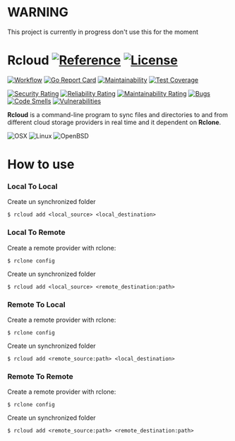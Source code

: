 # WARNING
This project is currently in progress don't use this for the moment

# Rcloud [![Reference](https://pkg.go.dev/badge/github.com/anotherhope/rcloud.svg)](https://pkg.go.dev/github.com/anotherhope/rcloud) [![License](https://img.shields.io:/github/license/anotherhope/rcloud)](https://github.com/anotherhope/rcloud/blob/main/LICENSE.md)

[![Workflow](https://img.shields.io:/github/workflow/status/anotherhope/rcloud/Go)](https://github.com/anotherhope/rcloud/actions/workflows/go.yml)
[![Go Report Card](https://goreportcard.com/badge/github.com/anotherhope/rcloud)](https://goreportcard.com/report/github.com/anotherhope/rcloud)
[![Maintainability](https://api.codeclimate.com/v1/badges/d5102bdf5504b9ce56ce/maintainability)](https://codeclimate.com/github/anotherhope/rcloud/maintainability)
[![Test Coverage](https://api.codeclimate.com/v1/badges/d5102bdf5504b9ce56ce/test_coverage)](https://codeclimate.com/github/anotherhope/rcloud/test_coverage)

[![Security Rating](https://sonarcloud.io/api/project_badges/measure?project=anotherhope_rcloud&metric=security_rating)](https://sonarcloud.io/summary/new_code?id=anotherhope_rcloud)
[![Reliability Rating](https://sonarcloud.io/api/project_badges/measure?project=anotherhope_rcloud&metric=reliability_rating)](https://sonarcloud.io/summary/new_code?id=anotherhope_rcloud)
[![Maintainability Rating](https://sonarcloud.io/api/project_badges/measure?project=anotherhope_rcloud&metric=sqale_rating)](https://sonarcloud.io/summary/new_code?id=anotherhope_rcloud)
[![Bugs](https://sonarcloud.io/api/project_badges/measure?project=anotherhope_rcloud&metric=bugs)](https://sonarcloud.io/summary/new_code?id=anotherhope_rcloud)
[![Code Smells](https://sonarcloud.io/api/project_badges/measure?project=anotherhope_rcloud&metric=code_smells)](https://sonarcloud.io/summary/new_code?id=anotherhope_rcloud)
[![Vulnerabilities](https://sonarcloud.io/api/project_badges/measure?project=anotherhope_rcloud&metric=vulnerabilities)](https://sonarcloud.io/summary/new_code?id=anotherhope_rcloud)

**Rcloud** is a command-line program to sync files and directories to and from different cloud storage providers in real time and it dependent on **Rclone**.

[//]:![Windows](https://img.shields.io/badge/Windows%20(amd%7Carm)-595959?logo=windows&logoColor=F0F0F0)
![OSX](https://img.shields.io/badge/OSX%20(amd%7Carm)-595959?logo=apple&logoColor=F0F0F0)
![Linux](https://img.shields.io/badge/Linux%20(amd%7Carm)-595959?logo=linux&logoColor=F0F0F0)
![OpenBSD](https://img.shields.io/badge/OpenBSD%20(amd%7Carm)-595959?logo=openbsd&logoColor=F0F0F0)

# How to use

### Local To Local
Create un synchronized folder
```
$ rcloud add <local_source> <local_destination>
```
### Local To Remote
Create a remote provider with rclone: 
```
$ rclone config
```
Create un synchronized folder
```
$ rcloud add <local_source> <remote_destination:path>
```
### Remote To Local
Create a remote provider with rclone: 
```
$ rclone config
```
Create un synchronized folder
```
$ rcloud add <remote_source:path> <local_destination>
```
### Remote To Remote
Create a remote provider with rclone: 
```
$ rclone config
```
Create un synchronized folder
```
$ rcloud add <remote_source:path> <remote_destination:path>
```